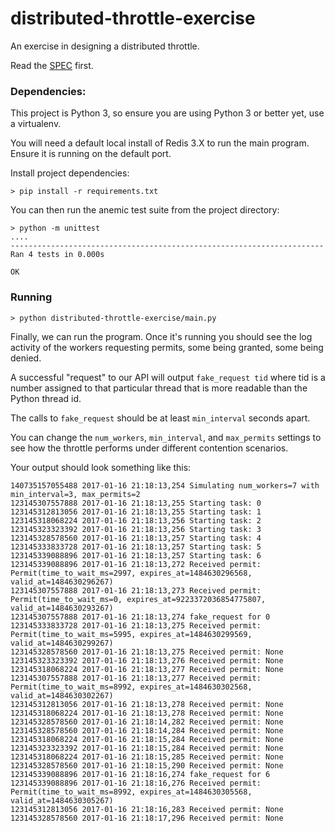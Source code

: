 # distributed-throttle-exercise

An exercise in designing a distributed throttle.

Read the [SPEC](SPEC.md) first.

### Dependencies:

This project is Python 3, so ensure you are using Python 3 or better yet, use a virtualenv.


You will need a default local install of Redis 3.X to run the main program. Ensure it is running on the default port.

Install project dependencies:

```
> pip install -r requirements.txt
```

You can then run the anemic test suite from the project directory:


```
> python -m unittest
....
----------------------------------------------------------------------
Ran 4 tests in 0.000s

OK
```

### Running

```
> python distributed-throttle-exercise/main.py
```

Finally, we can run the program. Once it's running you should see the log activity of the workers requesting permits,
some being granted, some being denied.

A successful "request" to our API will output `fake_request tid` where tid is a number assigned to that particular
thread that is more readable than the Python thread id.

The calls to `fake_request` should be at least `min_interval` seconds apart.

You can change the `num_workers`, `min_interval`, and `max_permits` settings to see how the throttle performs under
different contention scenarios.

Your output should look something like this:

```
140735157055488 2017-01-16 21:18:13,254 Simulating num_workers=7 with min_interval=3, max_permits=2
123145307557888 2017-01-16 21:18:13,255 Starting task: 0
123145312813056 2017-01-16 21:18:13,255 Starting task: 1
123145318068224 2017-01-16 21:18:13,256 Starting task: 2
123145323323392 2017-01-16 21:18:13,256 Starting task: 3
123145328578560 2017-01-16 21:18:13,257 Starting task: 4
123145333833728 2017-01-16 21:18:13,257 Starting task: 5
123145339088896 2017-01-16 21:18:13,257 Starting task: 6
123145339088896 2017-01-16 21:18:13,272 Received permit: Permit(time_to_wait_ms=2997, expires_at=1484630296568, valid_at=1484630296267)
123145307557888 2017-01-16 21:18:13,273 Received permit: Permit(time_to_wait_ms=0, expires_at=9223372036854775807, valid_at=1484630293267)
123145307557888 2017-01-16 21:18:13,274 fake_request for 0
123145333833728 2017-01-16 21:18:13,275 Received permit: Permit(time_to_wait_ms=5995, expires_at=1484630299569, valid_at=1484630299267)
123145328578560 2017-01-16 21:18:13,275 Received permit: None
123145323323392 2017-01-16 21:18:13,276 Received permit: None
123145318068224 2017-01-16 21:18:13,277 Received permit: None
123145307557888 2017-01-16 21:18:13,277 Received permit: Permit(time_to_wait_ms=8992, expires_at=1484630302568, valid_at=1484630302267)
123145312813056 2017-01-16 21:18:13,278 Received permit: None
123145318068224 2017-01-16 21:18:13,278 Received permit: None
123145328578560 2017-01-16 21:18:14,282 Received permit: None
123145328578560 2017-01-16 21:18:14,284 Received permit: None
123145318068224 2017-01-16 21:18:15,284 Received permit: None
123145323323392 2017-01-16 21:18:15,284 Received permit: None
123145318068224 2017-01-16 21:18:15,285 Received permit: None
123145328578560 2017-01-16 21:18:15,290 Received permit: None
123145339088896 2017-01-16 21:18:16,274 fake_request for 6
123145339088896 2017-01-16 21:18:16,276 Received permit: Permit(time_to_wait_ms=8992, expires_at=1484630305568, valid_at=1484630305267)
123145312813056 2017-01-16 21:18:16,283 Received permit: None
123145328578560 2017-01-16 21:18:17,296 Received permit: None
```
